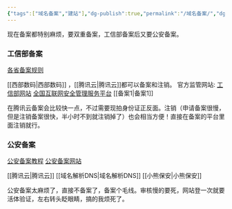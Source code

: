 ```yaml
---
{"tags":["域名备案","建站"],"dg-publish":true,"permalink":"/域名备案/","dgPassFrontmatter":true,"noteIcon":""}
---
```




现在备案都特别麻烦，要双重备案，工信部备案后又要公安备案。
### 工信部备案
[各省备案规则](https://beian.zzidc.com/main/beian/showBeianInfo.html)

[[西部数码\|西部数码]] ，[[腾讯云\|腾讯云]]都可以备案和注销。
官方监管网站:
[工信部网站](https://beian.miit.gov.cn/#/home)
[全国互联网安全管理服务平台](http://www.beian.gov.cn/portal/index.do)
[[备案1\|备案1]]

在腾讯云备案会比较快一点，不过需要现拍身份证正反面。注销（申请备案很慢，但是注销备案很快，半小时不到就注销掉了）也会相当方便！直接在备案的平台里面注销就行。

### 公安备案
[公安备案教程](https://cloud.tencent.com/document/product/243/19142)
[公安备案网站](https://beian.mps.gov.cn/#/)

[[腾讯云\|腾讯云]]
[[域名解析DNS\|域名解析DNS]]
[[小熊保安\|小熊保安]]

公安备案太麻烦了，直接不备案了，备案个毛线。审核慢的要死，网站登一次就要活体验证，左右转头眨眼睛，搞的我烦死了。